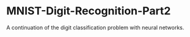 # MNIST-Digit-Recognition-Part2
A continuation of the digit classification problem with neural networks.
